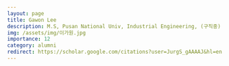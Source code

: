 ```yaml
---
layout: page
title: Gawon Lee
description: M.S, Pusan National Univ, Industrial Engineering, (구직중)
img: /assets/img/이가원.jpg
importance: 12
category: alumni
redirect: https://scholar.google.com/citations?user=JurgS_gAAAAJ&hl=en
---
```

